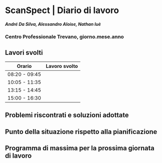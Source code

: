# ScanSpect | Diario di lavoro
##### André Da Silva, Alessandro Aloise, Nathan luè
### Centro Professionale Trevano, giorno.mese.anno

## Lavori svolti


|Orario        |Lavoro svolto                           |
|--------------|----------------------------------------|
|08:20 - 09:45 |                                        |
|10:05 - 11:35 |                                        |
|13:15 - 14:45 |                                        |
|15:00 - 16:30 |                                        |

##  Problemi riscontrati e soluzioni adottate


##  Punto della situazione rispetto alla pianificazione


## Programma di massima per la prossima giornata di lavoro

